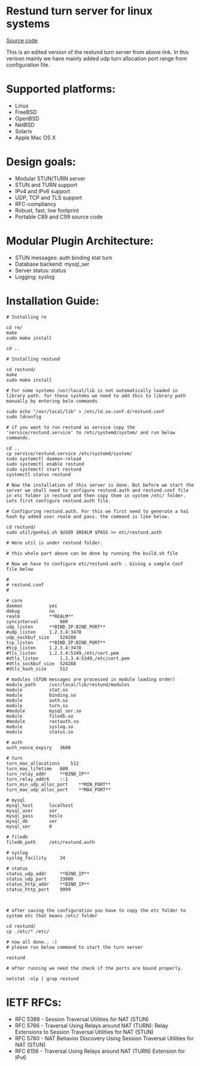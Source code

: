 Restund turn server for linux systems
==

[Source code](http://www.creytiv.com/restund.html)

This is an edited version of the restund turn server from above link. In this veriosn mainly we have mainly added udp turn allocation port range from configuration file. 


Supported platforms:
==

* Linux
* FreeBSD
* OpenBSD
* NetBSD
* Solaris
* Apple Mac OS X


Design goals:
==

* Modular STUN/TURN server
* STUN and TURN support
* IPv4 and IPv6 support
* UDP, TCP and TLS support
* RFC-compliancy
* Robust, fast, low footprint
* Portable C89 and C99 source code


Modular Plugin Architecture:
==

* STUN messages:    auth binding stat turn
* Database backend: mysql_ser
* Server status:    status
* Logging:          syslog

Installation Guide:
==

```
# Installing re

cd re/
make
sudo make install

cd ..

# Installing restund

cd restund/
make
sudo make install

# For some systems /usr/local/lib is not automatically loaded in library path. for these systems we need to add this to library path manually by entering belo commands

sudo echo "/usr/local/lib" > /etc/ld.so.conf.d/restund.conf
sudo ldconfig

# if you want to run restund as service copy the 'service/restund.service' to /etc/systemd/system/ and run below commands.

cd ..
cp service/restund.service /etc/systemd/system/
sudo systemctl daemon-reload
sudo systemctl enable restund
sudo systemctl start restund
systemctl status restund

# Now the installation of this server is done. But before we start the server we shall need to configure restund.auth and restund.conf file in etc folder in restund and then copy them in system /etc/ folder. Lets first configure restund.auth file.

# Configuring restund.auth. For this we first need to generate a ha1 hash by added user realm and pass. the command is like below.

cd restund/
sudo util/genha1.sh $USER $REALM $PASS >> etc/restund.auth

# Here util is under restund folder.

# this whole part above can be done by running the build.sh file

# Now we have to configure etc/restund.auth . Giving a sample Conf file below 

#
# restund.conf
#

# core
daemon			yes
debug			no
realm			**REALM**
syncinterval		600
udp_listen		**BIND_IP:BIND_PORT**
#udp_listen		1.2.3.4:3478
udp_sockbuf_size	524288
tcp_listen		**BIND_IP:BIND_PORT**
#tcp_listen		1.2.3.4:3478
#tls_listen		1.2.3.4:5349,/etc/cert.pem
#dtls_listen		1.2.3.4:5349,/etc/cert.pem
#dtls_sockbuf_size	524288
#dtls_hash_size		512

# modules (STUN messages are processed in module loading order)
module_path		/usr/local/lib/restund/modules
module			stat.so
module			binding.so
module			auth.so
module			turn.so
#module			mysql_ser.so
module			filedb.so
#module			restauth.so
module			syslog.so
module			status.so

# auth
auth_nonce_expiry	3600

# turn
turn_max_allocations	512
turn_max_lifetime	600
turn_relay_addr		**BIND_IP**
turn_relay_addr6	::1
turn_min_udp_alloc_port    **MIN_PORT**
turn_max_udp_alloc_port    **MAX_PORT**

# mysql
mysql_host		localhost
mysql_user		ser
mysql_pass		heslo
mysql_db		ser
mysql_ser		0

# filedb
filedb_path		/etc/restund.auth

# syslog
syslog_facility		24

# status
status_udp_addr		**BIND_IP**
status_udp_port		33000
status_http_addr	**BIND_IP**
status_http_port	9999



# after saving the configuration you have to copy the etc folder to system etc that means /etc/ folder

cd restund/
cp ./etc/* /etc/

# now all done.. :)
# please run below command to start the turn server

restund

# after running we need the check if the ports are bound properly.

netstat -nlp | grep restund

```


IETF RFCs:
==

* RFC 5389 - Session Traversal Utilities for NAT (STUN)
* RFC 5766 - Traversal Using Relays around NAT (TURN): Relay Extensions to
             Session Traversal Utilities for NAT (STUN)
* RFC 5780 - NAT Behavior Discovery Using Session Traversal Utilities for
             NAT (STUN)
* RFC 6156 - Traversal Using Relays around NAT (TURN) Extension for IPv6
